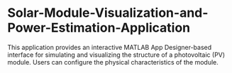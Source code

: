 # Solar-Module-Visualization-and-Power-Estimation-Application
This application provides an interactive MATLAB App Designer-based interface for simulating and visualizing the structure of a photovoltaic (PV) module. Users can configure the physical characteristics of the module.
